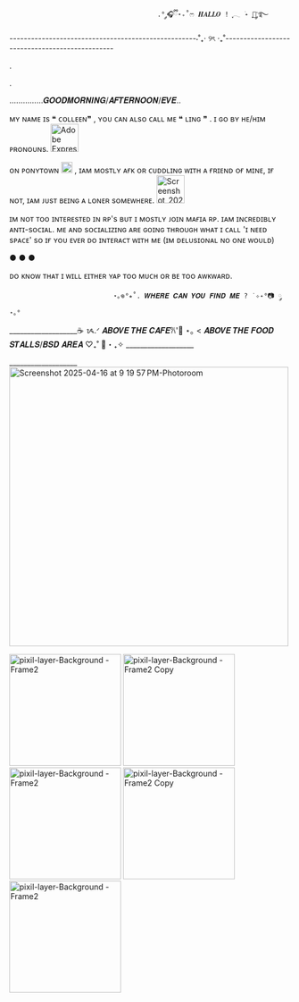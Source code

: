 
                                         .° ༘🎧ྀི⋆₊˚ෆ 𝑯𝑨𝑳𝑳𝑶 ! ִֶָ𓂃 ࣪˖ ִֶָ🐇་༘࿐                
                                          
----------------------------------------------------⋅˚₊‧ ୨ৎ ‧₊˚-----------------------------------------------


.


.


  ...............𝑮𝑶𝑶𝑫𝑴𝑶𝑹𝑵𝑰𝑵𝑮/𝑨𝑭𝑻𝑬𝑹𝑵𝑶𝑶𝑵/𝑬𝑽𝑬..



ᴍʏ ɴᴀᴍᴇ ɪs ❝ ᴄᴏʟʟᴇᴇɴ❞ , ʏᴏᴜ ᴄᴀɴ ᴀʟsᴏ ᴄᴀʟʟ ᴍᴇ ❝ ʟɪɴɢ ❞ . ɪ ɢᴏ ʙʏ ʜᴇ/ʜɪᴍ ᴘʀᴏɴᴏᴜɴs. <img width="50" alt="Adobe Express - file" src="https://github.com/user-attachments/assets/c62fe088-39a9-4196-914a-46301245eb00" />





ᴏɴ ᴘᴏɴʏᴛᴏᴡɴ <img width="20" alt="Screenshot_2025-04-15_at_10 27 38_PM-removebg-preview" src="https://github.com/user-attachments/assets/9f96913a-02c5-492e-9e67-309f7185bb52" />
, ɪᴀᴍ ᴍᴏsᴛʟʏ ᴀғᴋ ᴏʀ ᴄᴜᴅᴅʟɪɴɢ ᴡɪᴛʜ ᴀ ғʀɪᴇɴᴅ ᴏғ ᴍɪɴᴇ, ɪғ ɴᴏᴛ, ɪᴀᴍ ᴊᴜsᴛ ʙᴇɪɴɢ ᴀ ʟᴏɴᴇʀ sᴏᴍᴇᴡʜᴇʀᴇ. <img width="50" alt="Screenshot_2025-04-15_at_10 40 06_PM-removebg-preview" src="https://github.com/user-attachments/assets/002e2ef2-6107-4373-871b-1c866bbeb328" />




ɪᴍ ɴᴏᴛ ᴛᴏᴏ ɪɴᴛᴇʀᴇsᴛᴇᴅ ɪɴ ʀᴘ's ʙᴜᴛ ɪ ᴍᴏsᴛʟʏ ᴊᴏɪɴ ᴍᴀғɪᴀ ʀᴘ. ɪᴀᴍ ɪɴᴄʀᴇᴅɪʙʟʏ ᴀɴᴛɪ-sᴏᴄɪᴀʟ. ᴍᴇ ᴀɴᴅ sᴏᴄɪᴀʟɪᴢɪɴɢ ᴀʀᴇ ɢᴏɪɴɢ ᴛʜʀᴏᴜɢʜ                                                                                                                                                                                                                                                     ᴡʜᴀᴛ ɪ ᴄᴀʟʟ 'ɪ ɴᴇᴇᴅ sᴘᴀᴄᴇ' sᴏ ɪғ ʏᴏᴜ ᴇᴠᴇʀ ᴅᴏ ɪɴᴛᴇʀᴀᴄᴛ ᴡɪᴛʜ ᴍᴇ (ɪᴍ ᴅᴇʟᴜsɪᴏɴᴀʟ ɴᴏ ᴏɴᴇ ᴡᴏᴜʟᴅ)

   ● ● ●
   
   ᴅᴏ ᴋɴᴏᴡ ᴛʜᴀᴛ ɪ ᴡɪʟʟ ᴇɪᴛʜᴇʀ ʏᴀᴘ ᴛᴏᴏ ᴍᴜᴄʜ ᴏʀ ʙᴇ ᴛᴏᴏ ᴀᴡᴋᴡᴀʀᴅ.


                              ⋆｡𖦹°⭒˚. 𝑾𝑯𝑬𝑹𝑬 𝑪𝑨𝑵 𝒀𝑶𝑼 𝑭𝑰𝑵𝑫 𝑴𝑬 ? ˙✧˖°📷 ༘ ⋆｡°                



___________________☕ ᝰ.ᐟ 𝑨𝑩𝑶𝑽𝑬 𝑻𝑯𝑬 𝑪𝑨𝑭𝑬𐙚'🍰 ⋆｡    <   𝑨𝑩𝑶𝑽𝑬 𝑻𝑯𝑬 𝑭𝑶𝑶𝑫 𝑺𝑻𝑨𝑳𝑳𝑺/𝑩𝑺𝑫 𝑨𝑹𝑬𝑨 ‎♡₊˚ 🦢・₊✧ ___________________


 ___________________<img width="500" alt="Screenshot 2025-04-16 at 9 19 57 PM-Photoroom" src="https://github.com/user-attachments/assets/6c5b5fb1-fa25-40b1-ae13-5260d5205c53" /> 







<img width="200" alt="pixil-layer-Background - Frame2" src="https://github.com/user-attachments/assets/b018ce45-b71b-456d-9266-de31ab031b31" /> <img width="200" alt="pixil-layer-Background - Frame2 Copy" src="https://github.com/user-attachments/assets/32b59d43-111a-48f3-a8e5-a3cdd4b0304e" /> <img width="200" alt="pixil-layer-Background - Frame2" src="https://github.com/user-attachments/assets/b018ce45-b71b-456d-9266-de31ab031b31" /> <img width="200" alt="pixil-layer-Background - Frame2 Copy" src="https://github.com/user-attachments/assets/32b59d43-111a-48f3-a8e5-a3cdd4b0304e" /> <img width="200" alt="pixil-layer-Background - Frame2" src="https://github.com/user-attachments/assets/b018ce45-b71b-456d-9266-de31ab031b31" /> 
